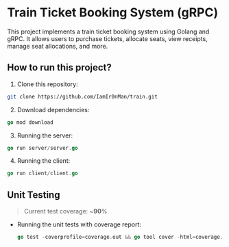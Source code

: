# Train Ticket Booking System (gRPC)

This project implements a train ticket booking system using Golang and gRPC. It allows users to purchase tickets, allocate seats, view receipts, manage seat allocations, and more.

## How to run this project?

1. Clone this repository:

```bash
git clone https://github.com/IamIr0nMan/train.git
```

2. Download dependencies:

```go
go mod download
```

3. Running the server:

```go
go run server/server.go
```

4. Running the client:

```go
go run client/client.go
```

## Unit Testing

> Current test coverage: ~**90**%

- Running the unit tests with coverage report:

  ```go
  go test -coverprofile=coverage.out && go tool cover -html=coverage.out
  ```
